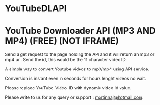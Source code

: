 # YouTubeDLAPI

# YouTube Downloader API (MP3 AND MP4) (FREE) (NOT IFRAME)

Send a get request to the page holding the API and it will return an mp3 or mp4 url.
Send the id, this would be the 11 character video ID.

A simple way to convert Youtube videos to mp3/mp4 using API service.

Conversion is instant even in seconds for hours lenght videos no wait.

Please replace YouTube-Video-ID with dynamic video id value.

Please write to us for any query or support : martinnaj@hotmail.com.
